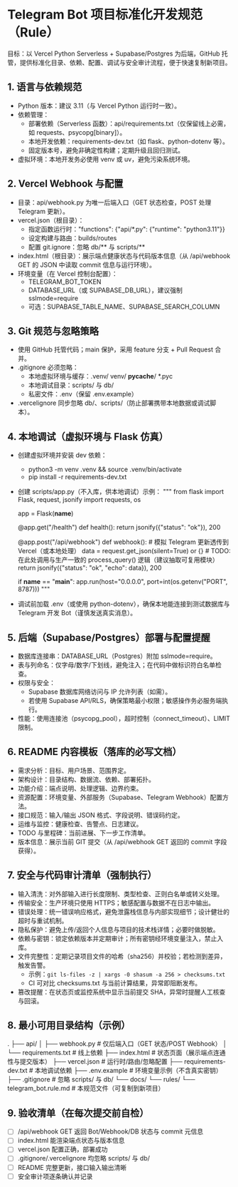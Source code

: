 # Telegram Bot 项目标准化开发规范（Rule）

目标：以 Vercel Python Serverless + Supabase/Postgres 为后端，GitHub 托管，提供标准化目录、依赖、配置、调试与安全审计流程，便于快速复制新项目。

## 1. 语言与依赖规范
- Python 版本：建议 3.11（与 Vercel Python 运行时一致）。
- 依赖管理：
  - 部署依赖（Serverless 函数）：api/requirements.txt（仅保留线上必需，如 requests、psycopg[binary]）。
  - 本地开发依赖：requirements-dev.txt（如 flask、python-dotenv 等）。
  - 固定版本号，避免非确定性构建；定期升级且回归测试。
- 虚拟环境：本地开发务必使用 venv 或 uv，避免污染系统环境。

## 2. Vercel Webhook 与配置
- 目录：api/webhook.py 为唯一后端入口（GET 状态检查，POST 处理 Telegram 更新）。
- vercel.json（根目录）：
  - 指定函数运行时："functions": {"api/*.py": {"runtime": "python3.11"}}
  - 设定构建与路由：builds/routes
  - 配置 git.ignore：忽略 db/** 与 scripts/**
- index.html（根目录）：展示端点健康状态与代码版本信息（从 /api/webhook GET 的 JSON 中读取 commit 信息与运行环境）。
- 环境变量（在 Vercel 控制台配置）：
  - TELEGRAM_BOT_TOKEN
  - DATABASE_URL（或 SUPABASE_DB_URL），建议强制 sslmode=require
  - 可选：SUPABASE_TABLE_NAME、SUPABASE_SEARCH_COLUMN

## 3. Git 规范与忽略策略
- 使用 GitHub 托管代码；main 保护，采用 feature 分支 + Pull Request 合并。
- .gitignore 必须忽略：
  - 本地虚拟环境与缓存：.venv/ venv/ __pycache__/ *.pyc
  - 本地调试目录：scripts/ 与 db/
  - 私密文件：.env（保留 .env.example）
- .vercelignore 同步忽略 db/、scripts/（防止部署携带本地数据或调试脚本）。

## 4. 本地调试（虚拟环境与 Flask 仿真）
- 创建虚拟环境并安装 dev 依赖：
  - python3 -m venv .venv && source .venv/bin/activate
  - pip install -r requirements-dev.txt
- 创建 scripts/app.py（不入库，供本地调试）示例：
  """
  from flask import Flask, request, jsonify
  import requests, os

  app = Flask(__name__)

  @app.get("/health")
  def health():
      return jsonify({"status": "ok"}), 200

  @app.post("/api/webhook")
  def webhook():
      # 模拟 Telegram 更新透传到 Vercel（或本地处理）
      data = request.get_json(silent=True) or {}
      # TODO: 在此处调用与生产一致的 process_query() 逻辑（建议抽取可复用模块）
      return jsonify({"status": "ok", "echo": data}), 200

  if __name__ == "__main__":
      app.run(host="0.0.0.0", port=int(os.getenv("PORT", 8787)))
  """
- 调试前加载 .env（或使用 python-dotenv），确保本地能连接到测试数据库与 Telegram 开发 Bot（谨慎发送真实消息）。

## 5. 后端（Supabase/Postgres）部署与配置提醒
- 数据库连接串：DATABASE_URL（Postgres）附加 sslmode=require。
- 表与列命名：仅字母/数字/下划线，避免注入；在代码中做标识符白名单检查。
- 权限与安全：
  - Supabase 数据库网络访问与 IP 允许列表（如需）。
  - 若使用 Supabase API/RLS，确保策略最小权限；敏感操作务必服务端执行。
- 性能：使用连接池（psycopg_pool），超时控制（connect_timeout）、LIMIT 限制。

## 6. README 内容模板（落库的必写文档）
- 需求分析：目标、用户场景、范围界定。
- 架构设计：目录结构、数据流、依赖、部署拓扑。
- 功能介绍：端点说明、处理逻辑、边界约束。
- 资源配置：环境变量、外部服务（Supabase、Telegram Webhook）配置方法。
- 接口规范：输入/输出 JSON 格式、字段说明、错误码约定。
- 运维与监控：健康检查、告警点、日志建议。
- TODO 与里程碑：当前进展、下一步工作清单。
- 版本信息：展示当前 GIT 提交（从 /api/webhook GET 返回的 commit 字段获得）。

## 7. 安全与代码审计清单（强制执行）
- 输入清洗：对外部输入进行长度限制、类型检查、正则白名单或转义处理。
- 传输安全：生产环境只使用 HTTPS；敏感配置与数据不在日志中输出。
- 错误处理：统一错误响应格式，避免泄露栈信息与内部实现细节；设计健壮的超时与重试机制。
- 隐私保护：避免上传/返回个人信息与项目的技术栈详情；必要时做脱敏。
- 依赖与密钥：锁定依赖版本并定期审计；所有密钥经环境变量注入，禁止入库。
- 文件完整性：定期记录项目文件的哈希（sha256）并校验；若检测到差异，触发告警。
  - 示例：`git ls-files -z | xargs -0 shasum -a 256 > checksums.txt`
  - CI 可对比 checksums.txt 与当前计算结果，异常即阻断发布。
- 篡改提醒：在状态页或监控系统中显示当前提交 SHA，异常时提醒人工核查与回滚。

## 8. 最小可用目录结构（示例）
.
├── api/
│   ├── webhook.py           # 仅后端入口（GET 状态/POST Webhook）
│   └── requirements.txt     # 线上依赖
├── index.html               # 状态页面（展示端点连通性与提交版本）
├── vercel.json              # 运行时/路由/忽略配置
├── requirements-dev.txt     # 本地调试依赖
├── .env.example             # 环境变量示例（不含真实密钥）
├── .gitignore               # 忽略 scripts/ 与 db/
└── docs/
    └── rules/
        └── telegram_bot.rule.md  # 本规范文件（可复制到新项目）

## 9. 验收清单（在每次提交前自检）
- [ ] /api/webhook GET 返回 Bot/Webhook/DB 状态与 commit 元信息
- [ ] index.html 能渲染端点状态与版本信息
- [ ] vercel.json 配置正确，部署成功
- [ ] .gitignore/.vercelignore 均忽略 scripts/ 与 db/
- [ ] README 完整更新，接口输入输出清晰
- [ ] 安全审计项逐条确认并记录